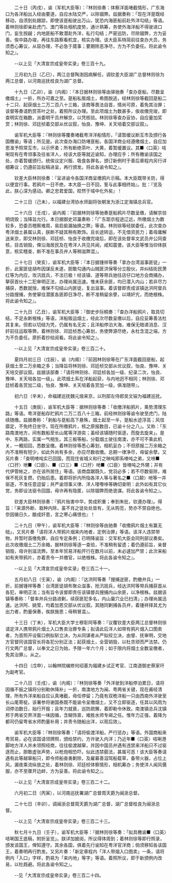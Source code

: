 <!-- { "loadSidebar": true } -->
　　二十日（丙戌），谕〔军机大臣等〕：『林则徐奏：体察洋面堵截情形，广东海口为各洋船出入经由要道，自应水陆交严，以除锢弊。兹据奏称：「现在洋趸既经移动，自须到处跟踪，即使该趸船驶出万山，犹恐内海匪船前赴外洋勾结」等语。着林则徐即亲赴虎门、澳门等处相机度势，通计熟筹，务使外海洋船不得驶进口门，妄生觊觎；内地匪船不敢潜赴外洋，私行勾结；严密巡防，尽除锢弊，方为妥善。俟中路办竣，再往东路察看机宜，核实办理。该大臣系特简前往查办大员，务须悉心筹议，从容办理，不必急于蒇事；要期除恶净尽，方为不负委任。将此谕令知之』。

　　--以上见「大清宣宗成皇帝实录」卷三百十九。

　　三月初九日（乙巳），两江总督陶澍因病解任，调钦差大臣湖广总督林则徐为两江总督，以河南巡抚桂良为湖广总督。

　　十九日（乙卯），谕〔内阁〕：『本日据林则徐等由驿驰奏「查办趸船，尽数呈缴烟土」一折，所办可嘉之至。趸船私贩烟土，希图脱逃，经林则徐等截回趸船二十二只、起获烟土二万二百八十三箱，该商等畏法自首，情尚可原，着免其治罪；该督等奏请酌赏茶叶之处，着照所议办理。至此项烟土为数甚多，俟收缴完竣，即查明实在箱数，派委明干员弁解京，以凭核验。林则徐等查办妥协，自应量加奖赏；林则徐、邓廷桢着交部从优议叙，怡良、豫坤、关天培着交部议叙』。

　　谕军机大臣等：『林则徐等覆奏堵截粤洋洋船情形，「请暂缓议断互市及颁行各国檄谕」等语；所见是。此次查办海口防堵趸船，各国洋商业经遵缴烟土，自应加恩准予照常互市，以示怀柔；所有断绝茶叶、大黄，着暂缓置议。其■〈口英〉咭唎现有在粤领事及往省洋人，经该大臣等就近谕知，办理应手；所有檄谕该国之处，亦着暂缓颁行。统俟议定兴贩、吸食各罪名，颁订新例时于善后章程内另行详细筹议；仍遵前旨拟稿进呈，再行颁发。将此各谕令知之』。

　　钦差大臣林则徐奏：『呈进谕令各国洋商呈缴鸦片示稿。本大臣既带关防，得以便宜行事。若鸦片一日不绝，本大臣一日不回，誓与此事相终始』。批：『览及此，朕心深为感动。卿之忠君爱国，皎然于域中化外矣』！

　　二十三日（己未），以福建台湾协水师副将张朝发为浙江定海镇总兵官。

　　二十六日（壬戌），谕内阁：『前据林则徐等驰奏趸船鸦片尽数呈缴，请解京验明烧毁；当降旨允行。本日据御史邓瀛奏称：「广东距京程途辽远，所缴烟土为数较多，恐委员稽察难周，易启偷漏抽换之弊」等语。林则徐等经朕委任，此次查办粤洋烟土甚属认真，朕断不疑其稍有欺饰。且长途转运，不无借资民力；着毋庸解送来京，即交林则徐、邓廷桢、怡良于收缴完竣后，即在该处督率文武员弁公同查核，目击销毁，俾沿海居民及在粤洋人共见共闻，咸知震詟。该大臣等惟当仰体朕意，核实稽查，断不准在事员弁人等稍滋弊混』。

　　二十七日（癸亥），谕军机大臣等：『本日据锺祥等奏「拿办台湾滋事匪徒」一折，此案匪徒胡布因谋反未遂，胆敢勾通内山贼匪洪保等分立股伙，并纠结街民萧红等为内应，攻汛戕兵，不法已极！经该镇、道等带兵驰往店仔口地方会商捕办，拏获首伙十二犯审明正法，办理尚属迅速。惟未获余匪，均已潜入内山；若非尽力捕获，悉数就捦，难保不勾结山内匪徒，复出滋事。着该督即责成该镇达洪阿督兵分路搜捕，务使窜往潜匿各匪即日净尽，断不准稍留余孽，以靖奸宄，而绝根株。将此谕令知之』。

　　二十九日（乙丑），谕军机大臣等：『御史步际桐奏：「查办洋船鸦片，取具切结，不足永断根株」等语，洋船贩运烟土，经此次尽数呈缴以后，自应妥筹善法杜其复来。但若以切结为凭，仍属有名无实；且洋船停泊大海，难保无暗递消息、汉奸前往运取等弊。着林则徐、邓廷桢悉心筹划，务使弊源尽绝，永杜含混之端，方为不负委任。原折着抄给阅看。将此谕令知之』。

　　--以上见「大清宣宗成皇帝实录」卷三百二十。

　　夏四月初三日（戊辰），谕〔内阁〕：『前因林则徐等在广东洋面截回趸船，起获烟土至二万余箱之多；当降旨将林则徐、邓廷桢交部从优议叙，怡良、豫坤、关天培交部议叙。兹据该部奏：「请将林则徐、邓廷桢各加一级、纪录二次，怡良、豫坤、关天培各加一级」。此项烟土系在洋船起获，与内地迥不相同；林则徐、邓廷桢着各赏加二级，怡良、豫坤、关天培着各赏加一级，俱准随带』。

　　初六日（辛未），命福建巡抚魏元烺来京，以刑部左侍郎吴文镕为福建巡抚。

　　十五日（庚辰），谕军机大臣等：据林则徐等奏：「收缴洋船鸦片，乘势清理东路」等语。粤洋趸船存贮鸦片二万二百八十三箱，前经林则徐等谕令驶至虎门，陆续随缴。兹据奏称：「剥船与趸船高下悬殊，烟土起至一半，趸船水迹浮高；风信靡定，不免终日坐守。现在所缴鸦片，核之原报数目，已谕十分之八」。又称：「东路南澳地方，间有数船至长山尾等洋游奕；虽经该镇随时驱逐，而旋去旋来」。是中、东两路，实属一气相生。其三板等船，分载烟土驶往南澳，亦不可不乘此机关，一概招回，悉数呈缴。着林则徐等悉心筹划，相机妥办；不但原报二万余箱之内不准稍有短少，如此外尚有多余，亦应尽数收缴。总期一律净尽，毋留余孽。又另片奏：「查明喳吨实已回国，而现住省城义和行之映吨即系喳吨之弟，又咉■〈口孖〉哋■〈口臣〉、■〈口三〉■〈口孖〉哋■〈口臣〉皆喳吨之外甥；并有代伊管帐之，亦在该所居住」等语。该商盘踞既久，党羽必多；若不尽数驱除，难保不死灰复燃，仍贻后患。着即将折内所指各洋人等与著名之■〈口颠〉哋等一并驱逐，不准任意逗留；并严谕领事义律、洋人唩嚟哆等确切查明：此外如有其它伙党，务即设法驱令回国，毋许再有隐匿，以除锢弊而绝诡谋。将此各谕令知之』。

　　钦差大臣林则徐奏：『鸦片贻害中华，势成积重；奉到朱批，钦遵办理』。得旨：『来源外断、栽种内除，虽不肖之徒处处皆有，无从购觅，势亦不禁自绝也。奈因循日久，酿成奸患，言之寒心痛恨也』！

　　二十九日（甲午），谕军机大臣等：『林则徐等由驰奏「收缴鸦片烟土有赢无绌」，又另片奏「请将洋人带鸦片烟来内地者，定例治罪」等语。该洋人违禁带物，并暂时首缴免罪，自应专定条例；已明降谕旨：交军机大臣会同刑部议奏矣。此次收缴烟土二万余箱，据林则徐等逐一查验，不准稍有留遗；着仍遵前旨，亲督销毁，毋许别滋流弊。至本年贸易洋船开行在数月以前，未必遽加严禁；此次来船如有夹带鸦片，亦着责令一并缴官，以绝根株。将此各谕令知之』。

　　--以上见「大清宣宗成皇帝实录」卷三百二十一。

　　五月初八日（壬寅），谕〔内阁〕：『达洪阿等奏「搜捕逆匪，酌撤弁兵」一折，前据锺祥等奏：台湾匪徒胡布聚众滋事，抢汛戕兵，经达洪阿等带兵捕获首从各犯，审明正法；当有旨令该督即责任该镇督兵搜捕内山余匪，以净根株。兹据该镇等奏称：「督率弁兵分路进剿，续获匪犯多名，内山巢穴业已扫清」；办理尚属迅速。达洪阿、姚莹，均着加恩交部从优议叙。其随同剿捕各员弁，着锺祥择其尤为出力者，酌量保奏，俟朕施恩；毋稍冒滥』。

　　十三日（丁未），军机大臣大学士穆彰阿等奏：『议覆钦差大臣两江总督林则徐请定洋人携带鸦片烟土入口售卖治罪专条；拟请此后洋人如带有鸦片烟入口图卖者，为首照开设窖口例拟斩立决，为从同谋者从严拟绞立决，由督、抚审明，交地方官督同该国官长将各犯分别正法；起获烟土，全营销毁，以杜贪顽而严法禁。仍行文两广总督，以奉文之日为始，予限一年六个月；如于限内将烟土全数呈缴者，免其治罪』。从之。

　　十四日（戊申），以翰林院编修何绍基为福建乡试正考官、江南道御史蔡家玕为副考官。

　　二十八日（壬戌），谕〔内阁〕：『林则徐等奏「外洋驶到洋船停泊累日，请将因循不振之镇将分别勒休降补」一折，南澳地方为闽、粤两省关键，现在甫经清理，所有外洋来船自应认真堵截，毋任停留；乃竟有双桅洋船一只由西南外洋驶至长山尾寄椗。该署参将谢国泰既不能谕令呈缴烟土，又不立即驱逐，任其以风雨为词停泊数日，始行开报；且年力就衰，巡防疏懈，着即勒令休致。南澳镇总兵沈镇邦于两省交界洋面一味因循，含糊饰禀，难胜水师专阃之任。惟年力正强，着降为都司仍留粤省水师酌量补用；并责令随船出洋，以观后效』。

　　谕军机大臣等：『林则徐等奏：「请将偷渡洋船，严行惩办」等语。外国商船来粤贸易，必在该国请领牌照，颁给禁约，方许驶入内洋；乃近年■〈口英〉咭唎港脚地方洋人并未领照经商，往往偷渡越窜，并因中国员弁遇有违禁来洋船只不过驱逐而止，胆敢虚张声势，以枪炮相恐吓。似此违禁藐法，甚属可恶！该大臣等奏请遇有此等越窜船只，即令师船奋勇剿除，及雇募善泅驾船载草，备带火器，占位上风，漏夜乘流纵放之处，着林则徐、邓廷桢体察情形，相机筹办；务使洋人闻风慑服，亦不至骤开边衅，方为妥善。将此谕令知之』。

　　--以上见「大清宣宗成皇帝实录」卷三百二十二。

　　六月初二日（丙寅），以河南巡抚署湖广总督周天爵为闽浙总督。

　　二十七日（辛卯），调闽浙总督周天爵为湖广总督，湖广总督桂良为闽浙总督。

　　--以上见「大清宣宗成皇帝实录」卷三百二十三。

　　秋七月十九日（壬子），谕军机大臣等：『据林则徐等奏：「拟具檄谕■〈口英〉咭唎国王底稿，附折呈览」。朕详加披阅，所议得体周到；着林则徐等即行照录，颁发该国王，俾知遵守。其余各国，俱着先行谕知在粤洋官洋商；倘须移知各该国王，着奏明再行酌发。又另片奏：「新定章程内「洋人带烟入口图卖」一条，请将例内「入口」字样，酌易为「来内地」等字」等语。着照所议，即于新颁例内改易，以杜趋避。将此各谕令知之』。

　　--见「大清宣宗成皇帝实录」卷三百二十四。

